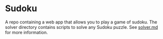 # Sudoku
A repo containing a web app that allows you to play a game of sudoku. The solver directory contains scripts to solve any Sudoku puzzle. See [solver.md](solver/solver.md) for more information. 

